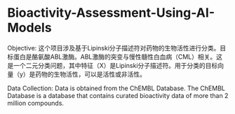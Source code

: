 # Bioactivity-Assessment-Using-AI-Models
Objective:
这个项目涉及基于Lipinski分子描述符对药物的生物活性进行分类。目标蛋白是酪氨酸ABL激酶。ABL激酶的突变与慢性髓性白血病（CML）相关。这是一个二元分类问题，其中特征（X）是Lipinski分子描述符。用于分类的目标向量（y）是药物的生物活性，可以是活性或非活性。

Data Collection:
Data is obtained from the ChEMBL Database. The ChEMBL Database is a database that contains curated bioactivity data of more than 2 million compounds.
